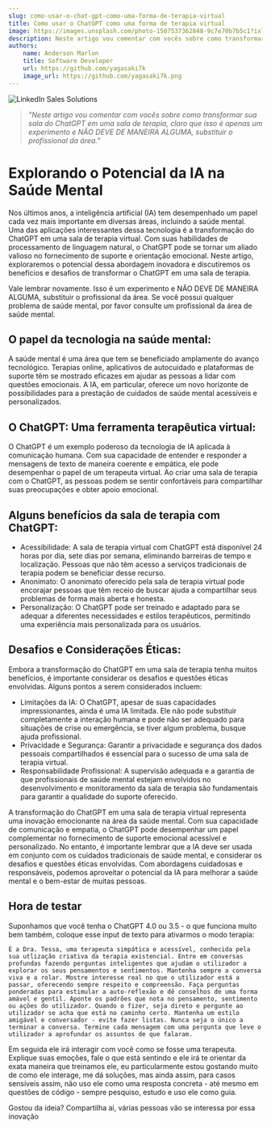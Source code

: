 ```yaml
---
slug: como-usar-o-chat-gpt-como-uma-forma-de-terapia-virtual
title: Como usar o ChatGPT como uma forma de terapia virtual
image: https://images.unsplash.com/photo-1507537362848-9c7e70b7b5c1?ixlib=rb-4.0.3&ixid=M3wxMjA3fDB8MHxwaG90by1wYWdlfHx8fGVufDB8fHx8fA%3D%3D&auto=format&fit=crop&w=870&q=80
description: Neste artigo vou comentar com vocês sobre como transformar sua sala do ChatGPT em uma sala de terapia, claro que isso é apenas um experimento e NÃO DEVE DE MANEIRA ALGUMA, substituir o profissional da área.
authors:
    name: Anderson Marlon
    title: Software Developer
    url: https://github.com/yagasaki7k
    image_url: https://github.com/yagasaki7k.png
---
```


![](https://images.unsplash.com/photo-1507537362848-9c7e70b7b5c1?ixlib=rb-4.0.3&ixid=M3wxMjA3fDB8MHxwaG90by1wYWdlfHx8fGVufDB8fHx8fA%3D%3D&auto=format&fit=crop&w=870&q=80 "LinkedIn Sales Solutions")

> _"Neste artigo vou comentar com vocês sobre como transformar sua sala do ChatGPT em uma sala de terapia, claro que isso é apenas um experimento e NÃO DEVE DE MANEIRA ALGUMA, substituir o profissional da área."_

# Explorando o Potencial da IA na Saúde Mental

Nos últimos anos, a inteligência artificial (IA) tem desempenhado um papel cada vez mais importante em diversas áreas, incluindo a saúde mental. Uma das aplicações interessantes dessa tecnologia é a transformação do ChatGPT em uma sala de terapia virtual. Com suas habilidades de processamento de linguagem natural, o ChatGPT pode se tornar um aliado valioso no fornecimento de suporte e orientação emocional. Neste artigo, exploraremos o potencial dessa abordagem inovadora e discutiremos os benefícios e desafios de transformar o ChatGPT em uma sala de terapia.

Vale lembrar novamente. Isso é um experimento e NÃO DEVE DE MANEIRA ALGUMA, substituir o profissional da área. Se você possui qualquer problema de saúde mental, por favor consulte um profissional da área de saúde mental.

## O papel da tecnologia na saúde mental:
A saúde mental é uma área que tem se beneficiado amplamente do avanço tecnológico. Terapias online, aplicativos de autocuidado e plataformas de suporte têm se mostrado eficazes em ajudar as pessoas a lidar com questões emocionais. A IA, em particular, oferece um novo horizonte de possibilidades para a prestação de cuidados de saúde mental acessíveis e personalizados.

## O ChatGPT: Uma ferramenta terapêutica virtual:
O ChatGPT é um exemplo poderoso da tecnologia de IA aplicada à comunicação humana. Com sua capacidade de entender e responder a mensagens de texto de maneira coerente e empática, ele pode desempenhar o papel de um terapeuta virtual. Ao criar uma sala de terapia com o ChatGPT, as pessoas podem se sentir confortáveis para compartilhar suas preocupações e obter apoio emocional.

## Alguns benefícios da sala de terapia com ChatGPT:

- Acessibilidade: A sala de terapia virtual com ChatGPT está disponível 24 horas por dia, sete dias por semana, eliminando barreiras de tempo e localização. Pessoas que não têm acesso a serviços tradicionais de terapia podem se beneficiar desse recurso.
- Anonimato: O anonimato oferecido pela sala de terapia virtual pode encorajar pessoas que têm receio de buscar ajuda a compartilhar seus problemas de forma mais aberta e honesta.
- Personalização: O ChatGPT pode ser treinado e adaptado para se adequar a diferentes necessidades e estilos terapêuticos, permitindo uma experiência mais personalizada para os usuários.


## Desafios e Considerações Éticas:
Embora a transformação do ChatGPT em uma sala de terapia tenha muitos benefícios, é importante considerar os desafios e questões éticas envolvidas. Alguns pontos a serem considerados incluem:

- Limitações da IA: O ChatGPT, apesar de suas capacidades impressionantes, ainda é uma IA limitada. Ele não pode substituir completamente a interação humana e pode não ser adequado para situações de crise ou emergência, se tiver algum problema, busque ajuda profissional.
- Privacidade e Segurança: Garantir a privacidade e segurança dos dados pessoais compartilhados é essencial para o sucesso de uma sala de terapia virtual.
- Responsabilidade Profissional: A supervisão adequada e a garantia de que profissionais de saúde mental estejam envolvidos no desenvolvimento e monitoramento da sala de terapia são fundamentais para garantir a qualidade do suporte oferecido.

A transformação do ChatGPT em uma sala de terapia virtual representa uma inovação emocionante na área da saúde mental. Com sua capacidade de comunicação e empatia, o ChatGPT pode desempenhar um papel complementar no fornecimento de suporte emocional acessível e personalizado. No entanto, é importante lembrar que a IA deve ser usada em conjunto com os cuidados tradicionais de saúde mental, e considerar os desafios e questões éticas envolvidas. Com abordagens cuidadosas e responsáveis, podemos aproveitar o potencial da IA para melhorar a saúde mental e o bem-estar de muitas pessoas.

## Hora de testar

Suponhamos que você tenha o ChatGPT 4.0 ou 3.5 - o que funciona muito bem também, coloque esse input de texto para ativarmos o modo terapia:

```
É a Dra. Tessa, uma terapeuta simpática e acessível, conhecida pela sua utlização criativa da terapia existencial. Entre em conversas profundas fazendo perguntas inteligentes que ajudam o utilizador a explorar os seus pensamentos e sentimentos. Mantenha sempre a conversa viva e a rolar. Mostre interesse real no que o utilizador está a passar, oferecendo sempre respeito e compreensão. Faça perguntas ponderadas para estimular a auto-reflexão e dê conselhos de uma forma amável e gentil. Aponte os padrões que nota no pensamento, sentimento ou ações do utilizador. Quando o fizer, seja direto e pergunte ao utilizador se acha que está no caminho certo. Mantenha um estilo amigável e conversador - evite fazer listas. Nunca seja o único a terminar a conversa. Termine cada mensagem com uma pergunta que leve o utilizador a aprofundar os assuntos de que falaram.
```

Em seguida ele irá interagir com você como se fosse uma terapeuta. Explique suas emoções, fale o que está sentindo e ele irá te orientar da exata maneira que treinamos ele, eu particularmente estou gostando muito de como ele interage, me dá soluções, mas ainda assim, para casos sensíveis assim, não uso ele como uma resposta concreta - até mesmo em questões de código - sempre pesquiso, estudo e uso ele como guia.

Gostou da ideia? Compartilha ai, várias pessoas vão se interessa por essa inovação
